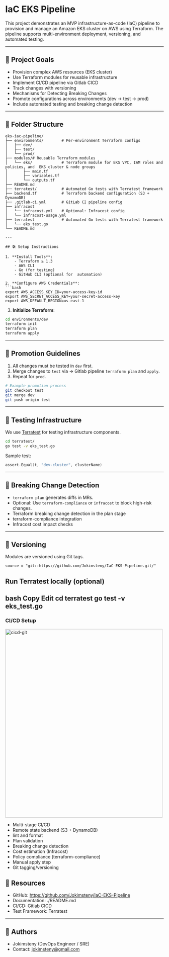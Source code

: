 
# IaC EKS Pipeline

This project demonstrates an MVP infrastructure-as-code (IaC) pipeline to provision and manage an Amazon EKS cluster on AWS using Terraform. The pipeline supports multi-environment deployment, versioning, and automated testing.

---

## 🚀 Project Goals

- Provision complex AWS resources (EKS cluster)
- Use Terraform modules for reusable infrastructure
- Implement CI/CD pipeline via Gitlab CICD
- Track changes with versioning
- Mechanisms for Detecting Breaking Changes
- Promote configurations across environments (dev → test → prod)
- Include automated testing and breaking change detection

---

## 📁 Folder Structure

```
eks-iac-pipeline/
├── environments/        # Per-environment Terraform configs
│   ├── dev/
│   ├── test/
│   └── prod/
├── modules/# Reusable Terraform modules
│   └── eks/             # Terraform module for EKS VPC, IAM roles and policies, and  EKS cluster & node groups
│       ├── main.tf
│       ├── variables.tf
│       └── outputs.tf
├── README.md                   
├── terratest/           # Automated Go tests with Terratest framework
├── backend.tf           # Terraform backend configuration (S3 + DynamoDB)
├── .gitlab-ci.yml       # GitLab CI pipeline config
├── infracost       
│   └── infracost.yml    # Optional: Infracost config
│   └── infracost-usage.yml
├── terratest            # Automated Go tests with Terratest framework
│   └── eks_test.go      
└── README.md

---

## 🛠️ Setup Instructions

1. **Install Tools**:
    - Terraform ≥ 1.3
    - AWS CLI
    - Go (for testing)
    - GitHub CLI (optional for  automation)

2. **Configure AWS Credentials**:
```bash
export AWS_ACCESS_KEY_ID=your-access-key-id
export AWS_SECRET_ACCESS_KEY=your-secret-access-key
export AWS_DEFAULT_REGION=us-east-1
```

3. **Initialize Terraform**:
```bash
cd environments/dev
terraform init
terraform plan
terraform apply
```



---

## 🔁 Promotion Guidelines

1. All changes must be tested in `dev` first.
2. Merge changes to `test` via  → Gitlab pipeline `terraform plan` and `apply`.
3. Repeat for `prod`.

```bash
# Example promotion process
git checkout test
git merge dev
git push origin test
```

---

## 🧪 Testing Infrastructure

We use [Terratest](https://terratest.gruntwork.io/) for testing infrastructure components.

```bash
cd terratest/
go test -v eks_test.go
```

Sample test:

```go
assert.Equal(t, "dev-cluster", clusterName)
```

---

## 🛑 Breaking Change Detection

- `terraform plan` generates diffs in MRs.
- Optional: Use `terraform-compliance` or `infracost` to block high-risk changes.
- Terraform breaking change detection in the plan stage
- terraform-compliance integration
- Infracost cost impact checks

---

## 🔖 Versioning

Modules are versioned using Git tags.

```hcl
source = "git::https://github.com/Jokimsteny/IaC-EKS-Pipeline.git/"
```


## Run Terratest locally (optional)
bash
Copy
Edit
cd terratest
go test -v eks_test.go
---


###   **CI/CD Setup**
<img width="500" height="600" alt="cicd-git" src="https://github.com/user-attachments/assets/6f72b2c3-35cc-40a8-8404-93d87ebf8f64" />

- Multi-stage CI/CD 
- Remote state backend   (S3 + DynamoDB)
- lint and format 
- Plan validation 
- Breaking change detection 
- Cost estimation  (Infracost)
- Policy compliance (terraform-compliance)
- Manual apply step 
- Git tagging/versioning


## 📎 Resources

- GitHub: https://github.com/Jokimsteny/IaC-EKS-Pipeline
- Documentation: ./README.md
- CI/CD: Gitlab CICD
- Test Framework: Terratest

---

## 👏 Authors

- Jokimsteny (DevOps Engineer / SRE)
- Contact: jokimsteny@gmail.com
